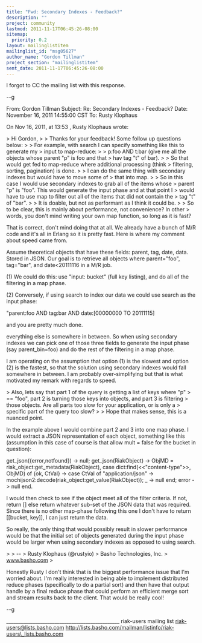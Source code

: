 ```yaml
---
title: "Fwd: Secondary Indexes - Feedback?"
description: ""
project: community
lastmod: 2011-11-17T06:45:26-08:00
sitemap:
  priority: 0.2
layout: mailinglistitem
mailinglist_id: "msg05627"
author_name: "Gordon Tillman"
project_section: "mailinglistitem"
sent_date: 2011-11-17T06:45:26-08:00
---
```



I forgot to CC the mailing list with this response.

--g

From: Gordon Tillman 
Subject: Re: Secondary Indexes - Feedback?
Date: November 16, 2011 14:55:00 CST
To: Rusty Klophaus 

On Nov 16, 2011, at 13:53 , Rusty Klophaus wrote:

&gt; Hi Gordon,
&gt; 
&gt; Thanks for your feedback! Some follow up questions below:
&gt; 
&gt; For example, with search I can specify something like this to generate my 
&gt; input to map-reduce:
&gt; 
&gt; p:foo AND t:bar (give me all the objects whose parent "p" is foo and that 
&gt; hav tag "t" of bar).
&gt; 
&gt; So that would get fed to map-reduce where additional processing (think 
&gt; filtering, sorting, pagination) is done.
&gt; 
&gt; I can do the same thing with secondary indexes but would have to move some of 
&gt; that into map. 
&gt; 
&gt; So in this case I would use secondary indexes to grab all of the items whose 
&gt; parent "p" is "foo". This would generate the input phase and at that point I 
&gt; would have to use map to filter out all of the items that did not contain the 
&gt; tag "t" of "bar".
&gt; 
&gt; It is doable, but not as performant as I think it could be.
&gt; 
&gt; So to be clear, this is mainly about performance, not convenience? In other 
&gt; words, you don't mind writing your own map function, so long as it is fast?

That is correct, don't mind doing that at all. We already have a bunch of M/R 
code and it's all in Erlang so it is pretty fast. Here is where my comment 
about speed came from. 

Assume theoretical objects that have these fields: parent, tag, date, data. 
Stored in JSON. Our goal is to retrieve all objects where parent="foo", 
tag="bar", and date&lt;20111116 in a M/R job. 

(1) We could do this: use "input: bucket" (full key listing), and do all of 
the filtering in a map phase.

(2) Conversely, if using search to index our data we could use search as the 
input phase:

"parent:foo AND tag:bar AND date:[00000000 TO 20111115]

and you are pretty much done.

everything else is somewhere in between. So when using secondary indexes we 
can pick one of those three fields to generate the input phase (say 
parent\_bin=foo) and do the rest of the filtering in a map phase.

I am operating on the assumption that option (1) is the slowest and option (2) 
is the fastest, so that the solution using secondary indexes would fall 
somewhere in between. I am probably over-simplifying but that is what 
motivated my remark with regards to speed.


&gt; Also, lets say that part 1 of the query is getting a list of keys where "p" 
&gt; == "foo", part 2 is turning those keys into objects, and part 3 is filtering 
&gt; those objects. Are all parts too slow for your application, or is only a 
&gt; specific part of the query too slow?
&gt; 
&gt; Hope that makes sense, this is a nuanced point.

In the example above I would combine part 2 and 3 into one map phase. I would 
extract a JSON representation of each object, something like this (assumption 
in this case of course is that allow mult = false for the bucket in question):

get\_json({error,notfound}) -&gt;
 null;
get\_json(RiakObject) -&gt;
 ObjMD = riak\_object:get\_metadata(RiakObject),
 case dict:find(&lt;&lt;"content-type"&gt;&gt;, ObjMD) of
 {ok, CtVal} -&gt;
 case CtVal of
 "application/json" -&gt;
 mochijson2:decode(riak\_object:get\_value(RiakObject));
 \_ -&gt;
 null
 end;
 error -&gt;
 null
 end.

I would then check to see if the object meet all of the filter criteria. If 
not, return [] else return whatever sub-set of the JSON data that was required. 
 Since there is no other map-phase following this one I don't have to return 
[[bucket, key]], I can just return the data.

So really, the only thing that would possibly result in slower performance 
would be that the initial set of objects generated during the input phase would 
be larger when using secondary indexes as opposed to using search.

&gt; 
&gt; -- 
&gt; Rusty Klophaus (@rustyio)
&gt; Basho Technologies, Inc.
&gt; www.basho.com
&gt; 

Honestly Rusty I don't think that is the biggest performance issue that I'm 
worried about. I'm really interested in being able to implement distributed 
reduce phases (specifically to do a partial sort) and then have that output 
handle by a final reduce phase that could perform an efficient merge sort and 
stream results back to the client. That would be really cool!

--g

\_\_\_\_\_\_\_\_\_\_\_\_\_\_\_\_\_\_\_\_\_\_\_\_\_\_\_\_\_\_\_\_\_\_\_\_\_\_\_\_\_\_\_\_\_\_\_
riak-users mailing list
riak-users@lists.basho.com
http://lists.basho.com/mailman/listinfo/riak-users\_lists.basho.com

